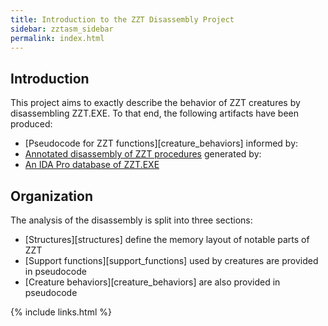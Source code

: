 ```yaml
---
title: Introduction to the ZZT Disassembly Project
sidebar: zztasm_sidebar
permalink: index.html
---
```



## Introduction

This project aims to exactly describe the behavior of ZZT creatures by disassembling
ZZT.EXE.  To that end, the following artifacts have been produced:

* [Pseudocode for ZZT functions][creature_behaviors] informed by:
* [Annotated disassembly of ZZT procedures][Disassembly] generated by:
* [An IDA Pro database of ZZT.EXE][Database]

[Disassembly]: https://github.com/cknave/zztasm/tree/master/asm
[Database]: https://raw.githubusercontent.com/cknave/zztasm/master/ida/zzt.idc


## Organization

The analysis of the disassembly is split into three sections:

* [Structures][structures] define the memory layout of notable parts of ZZT
* [Support functions][support_functions] used by creatures are provided in pseudocode
* [Creature behaviors][creature_behaviors] are also provided in pseudocode

{% include links.html %}
